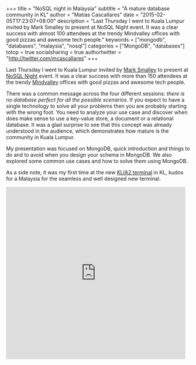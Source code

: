 +++
title = "NoSQL night in Malaysia"
subtitle = "A mature database community in KL"
author = "Matias Cascallares"
date = "2015-02-05T17:23:07+08:00"
description = "Last Thursday I went to Kuala Lumpur invited by Mark Smalley to present at NoSQL Night event. It was a clear success with almost 100 attendees at the trendy Mindvalley offices with good pizzas and awesome tech people."
keywords = ["mongodb", "databases", "malaysia", "nosql"]
categories = ["MongoDB", "databases"]
totop = true
socialsharing = true
authortwitter = "http://twitter.com/mcascallares"
+++

Last Thursday I went to Kuala Lumpur invited by [Mark Smalley](https://twitter.com/m_smalley) to present at [NoSQL Night](http://nosqlasia.org/blog/nosql-asia-starts-2015-with-a-full-house-in-kl-on-january-29th) event. It was a clear success with more than 150 attendees at the trendy [Mindvalley](http://www.mindvalley.com) offices with good pizzas and awesome tech people.

There was a common message across the four different sessions: *there is no database perfect for all the possible scenarios*. If you expect to have a single technology to solve all your problems then you are probably starting with the wrong foot. You need to analyze your use case and discover when does make sense to use a key-value store, a document or a relational database. It was a glad surprise to see that this concept was already understood in the audience, which demonstrates how mature is the community in Kuala Lumpur.

My presentation was focused on MongoDB, quick introduction and things to do and to avoid when you design your schema in MongoDB. We also explored some common use cases and how to solve them using MongoDB.

As a side note, it was my first time at the new [KLIA2 terminal](http://www.klia2.info) in KL, kudos for a Malaysia for the seamless and well designed new terminal.

<div class="embed-slideshare">
<iframe src="http://www.slideshare.net/MatiasCascallares/slideshelf" width="490px" height="470px" frameborder="0" marginwidth="0" marginheight="0" scrolling="no" style="border:none;" allowfullscreen webkitallowfullscreen mozallowfullscreen></iframe>
</div>